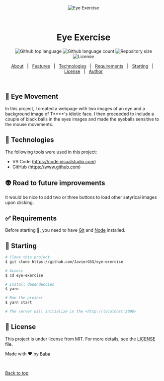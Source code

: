 <div align="center" id="top"> 
  <img src="./.github/app.gif" alt="Eye Exercise" />

  &#xa0;

  <!-- <a href="https://eyeexercise.netlify.app">Demo</a> -->
</div>

<h1 align="center">Eye Exercise</h1>

<p align="center">
  <img alt="Github top language" src="https://img.shields.io/github/languages/top/JavierGSS/eye-exercise?color=56BEB8">

  <img alt="Github language count" src="https://img.shields.io/github/languages/count/JavierGSS/eye-exercise?color=56BEB8">

  <img alt="Repository size" src="https://img.shields.io/github/repo-size/JavierGSS/eye-exercise?color=56BEB8">

  <img alt="License" src="https://img.shields.io/github/license/JavierGSS/eye-exercise?color=56BEB8">

  <!-- <img alt="Github issues" src="https://img.shields.io/github/issues/JavierGSS/eye-exercise?color=56BEB8" /> -->

  <!-- <img alt="Github forks" src="https://img.shields.io/github/forks/JavierGSS/eye-exercise?color=56BEB8" /> -->

  <!-- <img alt="Github stars" src="https://img.shields.io/github/stars/JavierGSS/eye-exercise?color=56BEB8" /> -->
</p>

<!-- Status -->

<!-- <h4 align="center"> 
	🚧  Eye Exercise 🚀 Under construction...  🚧
</h4> 

<hr> -->

<p align="center">
  <a href="#dart-about">About</a> &#xa0; | &#xa0; 
  <a href="#sparkles-features">Features</a> &#xa0; | &#xa0;
  <a href="#rocket-technologies">Technologies</a> &#xa0; | &#xa0;
  <a href="#white_check_mark-requirements">Requirements</a> &#xa0; | &#xa0;
  <a href="#checkered_flag-starting">Starting</a> &#xa0; | &#xa0;
  <a href="#memo-license">License</a> &#xa0; | &#xa0;
  <a href="https://github.com/JavierGSS" target="_blank">Author</a>
</p>

<br>

## :dart: Eye Movement ##

In this project, I created a webpage with two images of an eye and a background image of T****'s idiotic face. I then proceeded to include a couple of black balls in the eyes images and made the eyeballs sensitive to the mouse movements. 

## :rocket: Technologies ##

The following tools were used in this project:

- VS Code (https://code.visualstudio.com)
- GitHub (https://www.github.com)

## :alien: Road to future improvements ##

It would be nice to add two or three buttons to load other satyrical images upon clicking.

## :white_check_mark: Requirements ##

Before starting :checkered_flag:, you need to have [Git](https://git-scm.com) and [Node](https://nodejs.org/en/) installed.

## :checkered_flag: Starting ##

```bash
# Clone this project
$ git clone https://github.com/JavierGSS/eye-exercise

# Access
$ cd eye-exercise

# Install dependencies
$ yarn

# Run the project
$ yarn start

# The server will initialize in the <http://localhost:3000>
```

## :memo: License ##

This project is under license from MIT. For more details, see the [LICENSE](LICENSE.md) file.


Made with :heart: by <a href="https://github.com/JavierGSS" target="_blank">Baba</a>

&#xa0;

<a href="#top">Back to top</a>
